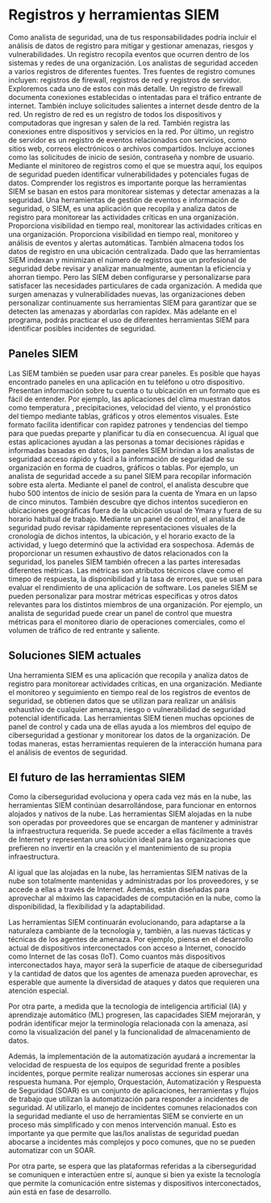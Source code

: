 # Registros y herramientas SIEM

Como analista de seguridad, una de tus responsabilidades podría incluir el análisis de datos de registro para mitigar y gestionar amenazas, riesgos y vulnerabilidades. Un registro recopila eventos que ocurren dentro de los sistemas y redes de una organización. Los analistas de seguridad acceden a varios registros de diferentes fuentes. Tres fuentes de registro comunes incluyen: registros de firewall, registros de red y registros de servidor. Exploremos cada uno de estos con más detalle. Un registro de firewall documenta conexiones establecidas o intentadas para el tráfico entrante de internet. También incluye solicitudes salientes a internet desde dentro de la red.
Un registro de red es un registro de todos los dispositivos y computadoras que ingresan y salen de la red. También registra las conexiones entre dispositivos y servicios en la red. Por último, un registro de servidor es un registro de eventos relacionados con servicios, como sitios web, correos electrónicos o archivos compartidos. Incluye acciones como las solicitudes de inicio de sesión, contraseña y nombre de usuario. Mediante el minitoreo de registros como el que se muestra aquí, los equipos de seguridad pueden identificar vulnerabilidades y potenciales fugas de datos. Comprender los registros es importante porque las herramientas SIEM se basan en estos para monitorear sistemas y detectar amenazas a la seguridad. Una herramientas de gestión de eventos e información de seguridad, o SIEM, es una aplicación que recopila y analiza datos de registro para monitorear las actividades críticas en una organización. Proporciona visibilidad en tiempo real, monitorear las actividades críticas en una organización. Proporciona visibilidad en tiempo real, monitoreo y análisis de eventos y alertas automáticas. También almacena todos los datos de registro en una ubicación centralizada. Dado que las herramientas SIEM indexan y minimizan el número de registros que un profesional de seguridad debe revisar y analizar manualmente, aumentan la eficiencia y ahorran tiempo. Pero las SIEM deben configurarse y personalizarse para satisfacer las necesidades particulares de cada organización. A medida que surgen amenazas y vulnerabilidades nuevas, las organizaciones deben personalizar continuamente sus herramientas SIEM para garantizar que se detecten las amenazas y abordarlas con rapidex. Más adelante en el programa, podrás practicar el uso de diferentes herramientas SIEM para identificar posibles incidentes de seguridad. 

## Paneles SIEM

Las SIEM también se pueden usar para crear paneles. Es posible que hayas encontrado paneles en una aplicación en tu teléfono u otro dispositivo. Presentan información sobre tu cuenta o tu ubicación en un formato que es fácil de entender. Por ejemplo, las aplicaciones del clima muestran datos como temperatura , precipitaciones, velocidad del viento, y el pronóstico del tiempo mediante tablas, gráficos y otros elementos visuales. Este formato facilita identificar con rapidez patrones y tendencias del tiempo para que puedas preparte y planificar tu día en consecuencua. Al igual que estas aplicaciones ayudan a las personas a tomar decisiones rápidas e informadas basadas en datos, los paneles SIEM brindan a los analistas de seguridad acceso rápido y fácil a la información de seguridad de su organización en forma de cuadros, gráficos o tablas. Por ejemplo, un analista de seguridad accede a su panel SIEM para recopilar información sobre esta alerta. Mediante el panel de control, el analista descubre que hubo 500 intentos de inicio de sesión para la cuenta de Ymara  en un lapso de cinco minutos. También descubre qye dichos intentos sucedieron en ubicaciones geográficas fuera de la ubicación usual de Ymara y fuera de su horario habitual de trabajo. Mediante un panel de control, el analista de seguridad pudo revisar rápidamente representaciones visuales de la cronología de dichos intentos, la ubicación, y el horario exacto de la actividad, y luego determinó que la actividad era sospechosa. Además de proporcionar un resumen exhaustivo de datos relacionados con la seguridad, los paneles SIEM también ofrecen a las partes interesadas diferentes métricas. Las métricas son atributos técnicos clave como el timepo de respuesta, la disponibilidad y la tasa de errores, que se usan para evaluar el rendimiento de una aplicación de software. Los paneles SIEM se pueden personalizar para mostrar métricas específicas y otros datos relevantes para los distintos miembros de una organización. Por ejemplo, un analista de seguridad puede crear un panel de control que muestra métricas para el monitoreo diario de operaciones comerciales, como el volumen de tráfico de red entrante y saliente.

## Soluciones SIEM actuales 

Una herramienta SIEM es una aplicación que recopila y analiza datos de registro para monitorear actividades críticas, en una organización. Mediante el monitoreo y seguimiento en tiempo real de los registros de eventos de seguridad, se obtienen datos que se utilizan para realizar un análisis exhaustivo de cualquier amenaza, riesgo o vulnerabilidad de seguridad potencial identificada. Las herramientas SIEM tienen muchas opciones de panel de control y cada una de ellas ayuda a los miembros del equipo de ciberseguridad a gestionar y monitorear los datos de la organización. De todas maneras, estas herramientas requieren de la interacción humana para el análisis de eventos de seguridad. 

## El futuro de las herramientas SIEM

Como la ciberseguridad evoluciona y opera cada vez más en la nube, las herramientas SIEM continúan desarrollándose, para funcionar en entornos alojados y nativos de la nube. Las herramientas SIEM alojadas en la nube son operadas por proveedores que se encargan de mantener y administrar la infraestructura requerida. Se puede acceder a ellas fácilmente a través de Internet y representan una solución ideal para las organizaciones que prefieren no invertir en la creación y el mantenimiento de su propia infraestructura.

Al igual que las alojadas en la nube, las herramientas SIEM nativas de la nube son totalmente mantenidas y administradas por los proveedores, y se accede a ellas a través de Internet. Además, están diseñadas para aprovechar al máximo las capacidades de computación en la nube, como la disponibilidad, la flexibilidad y la adaptabilidad. 

Las herramientas SIEM continuarán evolucionando, para adaptarse a la naturaleza cambiante de la tecnología y, también, a las nuevas tácticas y técnicas de los agentes de amenaza. Por ejemplo, piensa en el desarrollo actual de dispositivos interconectados con acceso a Internet, conocido como Internet de las cosas (IoT). Como cuantos más dispositivos interconectados haya, mayor será la superficie de ataque de ciberseguridad y la cantidad de datos que los agentes de amenaza pueden aprovechar, es esperable que aumente la diversidad de ataques y datos que requieren una atención especial. 

Por otra parte, a medida que la tecnología de inteligencia artificial (IA) y aprendizaje automático (ML) progresen, las capacidades SIEM mejorarán, y podrán identificar mejor la terminología relacionada con la amenaza, así como la visualización del panel y la funcionalidad de almacenamiento de datos. 

Además, la implementación de la automatización ayudará a incrementar la velocidad de respuesta de los equipos de seguridad frente a posibles incidentes, porque permite realizar numerosas acciones sin esperar una respuesta humana. Por ejemplo, Orquestación, Automatización y Respuesta de Seguridad (SOAR) es un conjunto de aplicaciones, herramientas y flujos de trabajo que utilizan la automatización para responder a incidentes de seguridad. Al utilizarlo, el manejo de incidentes comunes relacionados con la seguridad mediante el uso de herramientas SIEM se convierte en un proceso más simplificado y con menos intervención manual. Esto es importante ya que permite que las/los analistas de seguridad puedan abocarse a incidentes más complejos y poco comunes, que no se pueden automatizar con un SOAR. 

Por otra parte, se espera que las plataformas referidas a la ciberseguridad se comuniquen e interactúen entre sí, aunque si bien ya existe la tecnología que permite la comunicación entre sistemas y dispositivos interconectados, aún está en fase de desarrollo.